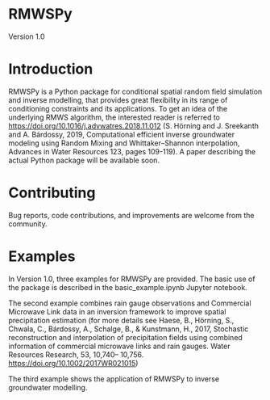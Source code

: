 # RMWSPy
Version 1.0

# Introduction
RMWSPy is a Python package for conditional spatial random field simulation and inverse modelling, that provides great flexibility in its range of conditioning constraints and its applications. To get an idea of the underlying RMWS algorithm, the interested reader is referred to https://doi.org/10.1016/j.advwatres.2018.11.012 (S. Hörning and J. Sreekanth and A. Bárdossy, 2019, Computational efficient inverse groundwater modeling using Random Mixing and Whittaker–Shannon interpolation, Advances in Water Resources 123, pages 109-119). A paper describing the actual Python package will be available soon.

# Contributing
Bug reports, code contributions, and improvements are welcome from the community.

# Examples
In Version 1.0, three examples for RMWSPy are provided. The basic use of the package is described in the basic_example.ipynb Jupyter notebook. 

The second example combines rain gauge observations and Commercial Microwave Link data in an inversion framework to improve spatial precipitation estimation (for more details see  Haese, B., Hörning, S., Chwala, C., Bárdossy, A., Schalge, B., & Kunstmann, H., 2017, Stochastic reconstruction and interpolation of precipitation fields using combined information of commercial microwave links and rain gauges. Water Resources Research, 53, 10,740– 10,756. https://doi.org/10.1002/2017WR021015)

The third example shows the application of RMWSPy to inverse groundwater modelling.
